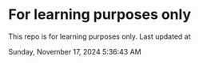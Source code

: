 # For learning purposes only
This repo is for learning purposes only.
Last updated at

Sunday, November 17, 2024 5:36:43 AM

